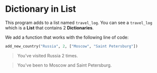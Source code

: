 # Dictionary in List

This program adds to a list named `travel_log`. You can see a `travel_log` which is a **List** that contains 2 **Dictionaries**.

We add a function that works with the following line of code:

```python
add_new_country("Russia", 2, ["Moscow", "Saint Petersburg"])
```

> You've visited Russia 2 times.

> You've been to Moscow and Saint Petersburg.






















